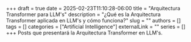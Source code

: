 +++ 
draft = true
date = 2025-02-23T11:10:28-06:00
title = "Arquitectura Transformer para LLM's"
description = "¿Qué es la Arquitectura Transformer aplicada en LLM's y cómo funciona?"
slug = ""
authors = []
tags = []
categories = ["Artificial Intelligence"]
externalLink = ""
series = []
+++
Posts que presentará la Arquitectura Transformer en LLM's.
